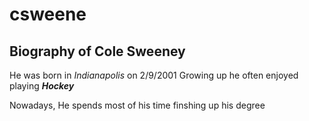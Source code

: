 # csweene
## Biography of Cole Sweeney

He was born in *Indianapolis* on 2/9/2001
Growing up he often enjoyed playing ***Hockey***

Nowadays, He spends most of his time finshing up his degree
